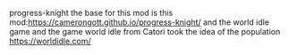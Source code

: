 progress-knight
the base for this mod is this mod:https://camerongott.github.io/progress-knight/ 
and the world idle game and the game world idle from Catori took the idea of the population https://worldidle.com/
